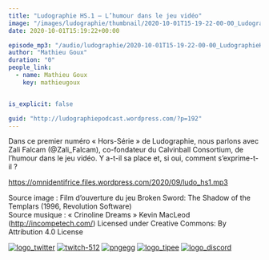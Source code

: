 ```yaml
---
title: "Ludographie HS.1 – L’humour dans le jeu vidéo"
image: "/images/ludographie/thumbnail/2020-10-01T15-19-22-00-00_LudographieHS1Lhumourdanslejeuvido.jpg"
date: 2020-10-01T15:19:22+00:00

episode_mp3: "/audio/ludographie/2020-10-01T15-19-22-00-00_LudographieHS1Lhumourdanslejeuvido.mp3"
author: "Mathieu Goux"
duration: "0"
people_link: 
  - name: Mathieu Goux
    key: mathieugoux


is_explicit: false

guid: "http://ludographiepodcast.wordpress.com/?p=192"
---
```


<PodcastHeader/>

<!-- ECRIRE LA DESCRIPTION DE L'EPISODE SOUS CETTE LIGNE -->
<p>Dans ce premier numéro «&nbsp;Hors-Série&nbsp;» de Ludographie, nous parlons avec Zali Falcam (@Zali_Falcam), co-fondateur du Calvinball Consortium, de l’humour dans le jeu vidéo. Y a-t-il sa place et, si oui, comment s’exprime-t-il ?</p>
<p></p>
<p><a href="https://omnidentifrice.files.wordpress.com/2020/09/ludo_hs1.mp3" rel="nofollow">https://omnidentifrice.files.wordpress.com/2020/09/ludo_hs1.mp3</a></p>
 
<p>Source image : Film d’ouverture du jeu&nbsp;Broken Sword: The Shadow of the Templars (1996, Revolution Software)<br>
Source musique : «&nbsp;Crinoline Dreams&nbsp;» Kevin MacLeod (<a title="http://incompetech.com/" href="http://incompetech.com/" rel="nofollow">http://incompetech.com/</a>) Licensed under Creative Commons: By Attribution 4.0 License</p>


<!--tr--><p>
<!--td--><span><a href="https://twitter.com/Gouximan" rel="nofollow"><img src="/resources/ludographie/2020-10-01T15-19-22-00-00_LudographieHS1Lhumourdanslejeuvido/logo_twitter-1.png" alt="logo_twitter"></a><!--/td--></span>
<!--td--><span><a href="https://www.twitch.tv/mathieugoux" rel="nofollow"><img src="/resources/ludographie/2020-10-01T15-19-22-00-00_LudographieHS1Lhumourdanslejeuvido/twitch-512-1.png" alt="twitch-512"></a><!--/td--></span>
<!--td--><span><a href="https://www.youtube.com/user/MattTheFatalifieur/videos" rel="nofollow"><img src="/resources/ludographie/2020-10-01T15-19-22-00-00_LudographieHS1Lhumourdanslejeuvido/pngegg.png" alt="pngegg"></a><!--/td--></span>
<!--td--><span><a href="http://fr.tipeee.com/calvinball" rel="nofollow"><img src="/resources/ludographie/2020-10-01T15-19-22-00-00_LudographieHS1Lhumourdanslejeuvido/logo_tipee-1.png" alt="logo_tipee"></a><!--/td--></span>
<!--td--><span><a href="https://discord.com/invite/4RnA9v7" rel="nofollow"><img src="/resources/ludographie/2020-10-01T15-19-22-00-00_LudographieHS1Lhumourdanslejeuvido/logo_discord-1.png" alt="logo_discord"></a><!--/td--></span>
<!--/tr--></p>




